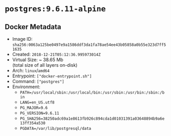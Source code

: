 # `postgres:9.6.11-alpine`

## Docker Metadata

- Image ID: `sha256:0063a125be0497e9a1586ddf3da1fa78ae54ee43b05858a0b55e323d7ff51635`
- Created: `2018-12-21T05:12:36.995973014Z`
- Virtual Size: ~ 38.65 Mb  
  (total size of all layers on-disk)
- Arch: `linux`/`amd64`
- Entrypoint: `["docker-entrypoint.sh"]`
- Command: `["postgres"]`
- Environment:
  - `PATH=/usr/local/sbin:/usr/local/bin:/usr/sbin:/usr/bin:/sbin:/bin`
  - `LANG=en_US.utf8`
  - `PG_MAJOR=9.6`
  - `PG_VERSION=9.6.11`
  - `PG_SHA256=38250adc69a1e8613fb926c894cda1d01031391a03648894b9a6e13ff354a530`
  - `PGDATA=/var/lib/postgresql/data`
